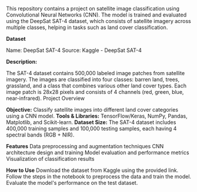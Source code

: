 This repository contains a project on satellite image classification using Convolutional Neural Networks (CNN). The model is trained and evaluated using the DeepSat SAT-4 dataset, which consists of satellite imagery across multiple classes, helping in tasks such as land cover classification.

**Dataset**

Name: DeepSat SAT-4
Source: Kaggle - DeepSat SAT-4

**Description:** 

The SAT-4 dataset contains 500,000 labeled image patches from satellite imagery. The images are classified into four classes: barren land, trees, grassland, and a class that combines various other land cover types. Each image patch is 28x28 pixels and consists of 4 channels (red, green, blue, near-infrared).
Project Overview

**Objective:** Classify satellite images into different land cover categories using a CNN model.
**Tools & Libraries:** TensorFlow/Keras, NumPy, Pandas, Matplotlib, and Scikit-learn.
**Dataset Size:** The SAT-4 dataset includes 400,000 training samples and 100,000 testing samples, each having 4 spectral bands (RGB + NIR).


**Features**
Data preprocessing and augmentation techniques
CNN architecture design and training
Model evaluation and performance metrics
Visualization of classification results

**How to Use**
Download the dataset from Kaggle using the provided link.
Follow the steps in the notebook to preprocess the data and train the model.
Evaluate the model's performance on the test dataset.
